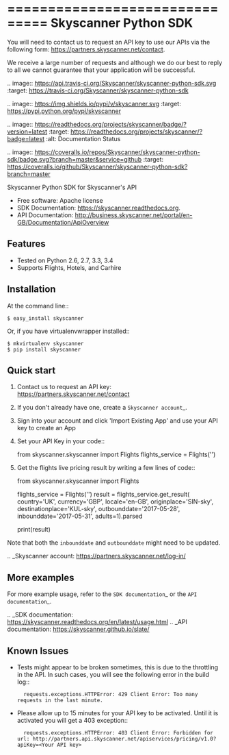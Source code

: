 ===============================
Skyscanner Python SDK
===============================

You will need to contact us to request an API key to use our APIs via the following form: https://partners.skyscanner.net/contact. 

We receive a large number of requests and although we do our best to reply to all we cannot guarantee that your application will be successful. 

.. image:: https://api.travis-ci.org/Skyscanner/skyscanner-python-sdk.svg
    :target: https://travis-ci.org/Skyscanner/skyscanner-python-sdk

.. image:: https://img.shields.io/pypi/v/skyscanner.svg
    :target: https://pypi.python.org/pypi/skyscanner

.. image:: https://readthedocs.org/projects/skyscanner/badge/?version=latest
        :target: https://readthedocs.org/projects/skyscanner/?badge=latest
        :alt: Documentation Status

.. image:: https://coveralls.io/repos/Skyscanner/skyscanner-python-sdk/badge.svg?branch=master&service=github
        :target: https://coveralls.io/github/Skyscanner/skyscanner-python-sdk?branch=master


Skyscanner Python SDK for Skyscanner's API

* Free software: Apache license
* SDK Documentation: https://skyscanner.readthedocs.org.
* API Documentation: http://business.skyscanner.net/portal/en-GB/Documentation/ApiOverview


Features
--------

* Tested on Python 2.6, 2.7, 3.3, 3.4
* Supports Flights, Hotels, and Carhire


Installation
------------

At the command line::

    $ easy_install skyscanner

Or, if you have virtualenvwrapper installed::

    $ mkvirtualenv skyscanner
    $ pip install skyscanner


Quick start
-----------

1. Contact us to request an API key: https://partners.skyscanner.net/contact
2. If you don't already have one, create a `Skyscanner account`_.
3. Sign into your account and click 'Import Existing App' and use your API key to create an App
4. Set your API Key in your code::

    from skyscanner.skyscanner import Flights
    flights_service = Flights('<Your API Key>')

5. Get the flights live pricing result by writing a few lines of code::

    from skyscanner.skyscanner import Flights

    flights_service = Flights('<Your API Key>')
    result = flights_service.get_result(
        country='UK',
        currency='GBP',
        locale='en-GB',
        originplace='SIN-sky',
        destinationplace='KUL-sky',
        outbounddate='2017-05-28',
        inbounddate='2017-05-31',
        adults=1).parsed

    print(result)

Note that both the ``inbounddate`` and ``outbounddate`` might need to be updated.

.. _Skyscanner account: https://partners.skyscanner.net/log-in/


More examples
-------------

For more example usage, refer to the `SDK documentation`_ or the `API documentation`_.

.. _SDK documentation: https://skyscanner.readthedocs.org/en/latest/usage.html
.. _API documentation: https://skyscanner.github.io/slate/
  

Known Issues
------------

* Tests might appear to be broken sometimes, this is due to the throttling in the API. In such cases, you will see the following error in the build log::

        requests.exceptions.HTTPError: 429 Client Error: Too many requests in the last minute.

* Please allow up to 15 minutes for your API key to be activated. Until it is activated you will get a 403 exception::
        
        requests.exceptions.HTTPError: 403 Client Error: Forbidden for url: http://partners.api.skyscanner.net/apiservices/pricing/v1.0?apiKey=<Your API key>

    
